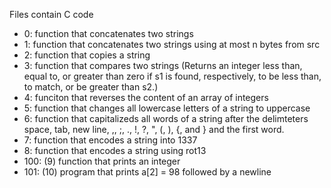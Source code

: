 Files contain C code

- 0: function that concatenates two strings
- 1: function that concatenates two strings using at most n bytes from src
- 2: function that copies a string
- 3: function that compares two strings (Returns an integer less than, equal to, or greater than zero if s1 is  found, respectively, to be less than, to match, or be greater than s2.)
- 4: funciton that reverses the content of an array of integers
- 5: function that changes all lowercase letters of a string to uppercase
- 6: function that capitalizeds all words of a string after the delimteters space, tab, new line, ,, ;, ., !, ?, \", (, ), {, and } and the first word.
- 7: function that encodes a string into 1337
- 8: function that encodes a string using rot13
- 100: (9) function that prints an integer
- 101: (10) program that prints a[2] = 98 followed by a newline